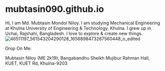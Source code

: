 # mubtasin090.github.io
Hi, I am Md. Mubtasin Mondol Niloy. I am studying Mechanical Engineering at Khulna University of Engineering &amp; Technology, Khulna. I grew up in Uchai, Rajshahi, Bangladesh. I love to  explore &amp; create new things.
![46511197_561543204290128_1656898473267560448_o_edited](https://user-images.githubusercontent.com/66791076/116786334-dd1be380-aabf-11eb-9d21-9dc65ddfc170.jpg)


Drop On Me:

Mubtasin Niloy (ME 2k19),
Bangabandhu Sheikh Mujibur Rahman Hall, KUET,
KUET Rd, Khulna-9203
